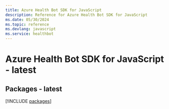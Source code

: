 ```yaml
---
title: Azure Health Bot SDK for JavaScript
description: Reference for Azure Health Bot SDK for JavaScript
ms.date: 05/30/2024
ms.topic: reference
ms.devlang: javascript
ms.service: healthbot
---
```

# Azure Health Bot SDK for JavaScript - latest
## Packages - latest
[!INCLUDE [packages](health-bot-index.md)]
